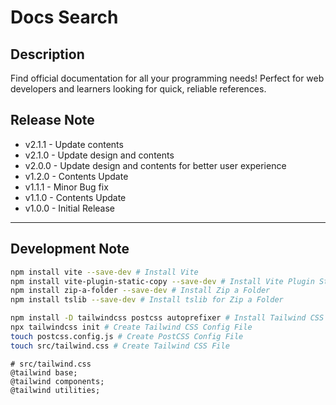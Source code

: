 # Docs Search

## Description
Find official documentation for all your programming needs!
Perfect for web developers and learners looking for quick, reliable references.

## Release Note
- v2.1.1 - Update contents
- v2.1.0 - Update design and contents
- v2.0.0 - Update design and contents for better user experience
- v1.2.0 - Contents Update
- v1.1.1 - Minor Bug fix
- v1.1.0 - Contents Update
- v1.0.0 - Initial Release

---

## Development Note

```bash
npm install vite --save-dev # Install Vite
npm install vite-plugin-static-copy --save-dev # Install Vite Plugin Static Copy
npm install zip-a-folder --save-dev # Install Zip a Folder
npm install tslib --save-dev # Install tslib for Zip a Folder
```

```bash
npm install -D tailwindcss postcss autoprefixer # Install Tailwind CSS
npx tailwindcss init # Create Tailwind CSS Config File
touch postcss.config.js # Create PostCSS Config File
touch src/tailwind.css # Create Tailwind CSS File
```

```
# src/tailwind.css
@tailwind base;
@tailwind components;
@tailwind utilities;
```
